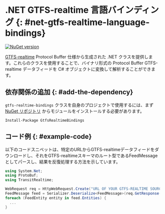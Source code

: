 # .NET GTFS-realtime 言語バインディング {: #net-gtfs-realtime-language-bindings}


[![NuGet version](https://badge.fury.io/nu/GtfsRealtimeBindings.svg)](http://badge.fury.io/nu/GtfsRealtimeBindings)

[GTFS-realtime](https://github.com/google/transit/tree/master/gtfs-realtime) Protocol Buffer 仕様から生成された .NET クラスを提供します。これらのクラスを使用することで、バイナリ形式の Protocol Buffer GTFS-realtime データフィードを C# オブジェクトに変換して解析することができます。

## 依存関係の追加 {: #add-the-dependency}

`gtfs-realtime-bindings` クラスを自身のプロジェクトで使用するには、まず [NuGet リポジトリ](https://www.nuget.org/packages/GtfsRealtimeBindings/) からモジュールをインストールする必要があります。

```
Install-Package GtfsRealtimeBindings
```

## コード例 {: #example-code}

以下のコードスニペットは、特定のURLからGTFS-realtimeデータフィードをダウンロードし、それをGTFS-realtimeスキーマのルート型であるFeedMessageとしてパースし、結果を反復処理する方法を示しています。

```csharp
using System.Net;
using ProtoBuf;
using TransitRealtime;

WebRequest req = HttpWebRequest.Create("URL OF YOUR GTFS-REALTIME SOURCE GOES HERE");
FeedMessage feed = Serializer.Deserialize<FeedMessage>(req.GetResponse().GetResponseStream());
foreach (FeedEntity entity in feed.Entities) {
  ...
}
```
